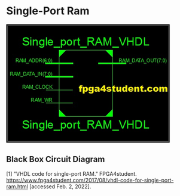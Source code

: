 # Single-Port Ram
![This is an image](https://github.com/Arif12467/Digital-System-Design-AIA/blob/4893e93908d12b023ff0c28086bfafed3c5f0c6f/Assignment-1/RAM_VHDL.jpg)
## Black Box Circuit Diagram

[1] "VHDL code for single-port RAM."  FPGA4student. https://www.fpga4student.com/2017/08/vhdl-code-for-single-port-ram.html [accessed Feb. 2, 2022].

